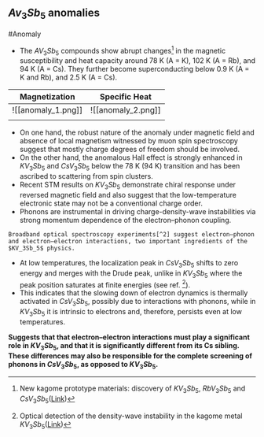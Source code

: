 ## $Av_3Sb_5$ anomalies
#Anomaly
- The $AV_3Sb_5$ compounds show abrupt changes[^1] in the magnetic susceptibility and heat capacity around 78 K (A = K), 102 K (A = Rb), and 94 K (A = Cs). They further become superconducting below 0.9 K (A = K and Rb), and 2.5 K (A = Cs). 


| Magnetization               | Specific Heat                    |
| --------------------------- | ------------------- |
| ![[anomaly_1.png]] | ![[anomaly_2.png]] |
|                             |                     |

- On one hand, the robust nature of the anomaly under magnetic field and absence of local magnetism witnessed by muon spin spectroscopy suggest that mostly charge degrees of freedom should be involved. 
- On the other hand, the anomalous Hall effect is strongly enhanced in $KV_3Sb_5$ and $CsV_3Sb_5$ below the 78 K (94 K) transition and has been ascribed to scattering from spin clusters. 
- Recent STM results on $KV_3Sb_5$ demonstrate chiral response under reversed magnetic field and also suggest that the low-temperature electronic state may not be a conventional charge order.
- Phonons are instrumental in driving charge-density-wave instabilities via strong momentum dependence of the electron–phonon coupling.
```ad-important
Broadband optical spectroscopy experiments[^2] suggest electron–phonon and electron–electron interactions, two important ingredients of the $KV_3Sb_5$ physics.
```
- At low temperatures, the localization peak in $CsV_3Sb_5$ shifts to zero energy and merges with the Drude peak, unlike in $KV_3Sb_5$ where the peak position saturates at finite energies (see ref. [^2]). 
- This indicates that the slowing down of electron dynamics is thermally activated in $CsV_3Sb_5$, possibly due to interactions with phonons, while in $KV_3Sb_5$ it is intrinsic to electrons and, therefore, persists even at low temperatures.

**Suggests that that electron–electron interactions must play a significant role in $KV_3Sb_5$, and that it is significantly different from its Cs sibling. These differences may also be responsible for the complete screening of phonons in $CsV_3Sb_5$, as opposed to $KV_3Sb_5$.**

[^1]: New kagome prototype materials: discovery of $KV_3Sb_5$, $RbV_3Sb_5$ and $CsV_3Sb_5$([Link](https://journals.aps.org/prmaterials/abstract/10.1103/PhysRevMaterials.3.094407))
[^2]: Optical detection of the density-wave instability in the kagome metal $KV_3Sb_5$([Link](https://www.nature.com/articles/s41535-021-00420-8))

